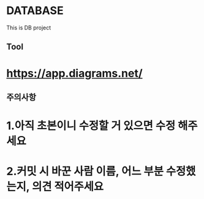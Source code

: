 # DATABASE
This is DB project

## Tool
# https://app.diagrams.net/

## 주의사항 ##
# 1.아직 초본이니 수정할 거 있으면 수정 해주세요
# 2.커밋 시 바꾼 사람 이름, 어느 부분 수정했는지, 의견 적어주세요
